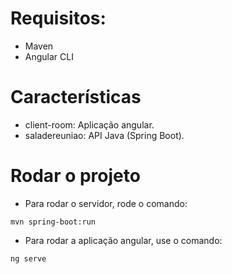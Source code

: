 # Requisitos:
 - Maven
 - Angular CLI

# Características
 - client-room: Aplicação angular.
 - saladereuniao: API Java (Spring Boot).

# Rodar o projeto
 - Para rodar o servidor, rode o comando:
 ~~~
 mvn spring-boot:run
 ~~~

 - Para rodar a aplicação angular, use o comando:
 ~~~
 ng serve
 ~~~

